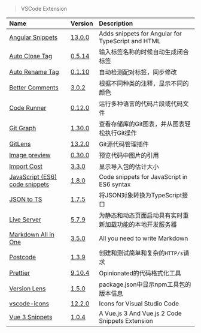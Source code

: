 > VSCode Extension

| Name                                 | Version                       | Description                                              |
| :----------------------------------- | :---------------------------- | :------------------------------------------------------- |
| [Angular Snippets][AC]               | [13.0.0][AC-VSCode]           | Adds snippets for Angular for TypeScript and HTML        |
| [Auto Close Tag][ACT]                | [0.5.14][ACT-VSCode]          | 输入标签名称的时候自动生成闭合标签                       |
| [Auto Rename Tag][ART]               | [0.1.10][ART-VSCode]          | 自动检测配对标签，同步修改                               |
| [Better Comments][BC]                | [3.0.2][BC-VSCode]            | 根据不同种类的注释，显示不同的颜色                       |
| [Code Runner][CR]                    | [0.12.0][CR-VSCode]           | 运行多种语言的代码片段或代码文件                         |
| [Git Graph][GG]                      | [1.30.0][GG-VSCode]           | 查看存储库的Git图表，并从图表轻松执行Git操作             |
| [GitLens][GL]                        | [13.2.0][GL-VSCode]           | Git源代码管理插件                                        |
| [Image preview][IP]                  | [0.30.0][IP-VSCode]           | 预览代码中图片的引用                                     |
| [Import Cost][IC]                    | [3.3.0][IC-VSCode]            | 显示导入包的估计大小                                     |
| [JavaScript (ES6) code snippets][JS] | [1.8.0][JS-VSCode]            | Code snippets for JavaScript in ES6 syntax               |
| [JSON to TS][JTT]                    | [1.7.5][JTT-VSCode]           | 将JSON对象转换为TypeScript接口                           |
| [Live Server][LS]                    | [5.7.9][LS-VSCode]            | 为静态和动态页面启动具有实时重新加载功能的本地开发服务器 |
| [Markdown All in One][MAO]           | [3.5.0][MAO-VSCode]           | All you need to write Markdown                           |
| [Postcode][Postcode]                 | [1.3.9][Postcode-VSCode]      | 创建和测试简单和复杂的`HTTP/s`请求                       |
| [Prettier][Prettier]                 | [9.10.4][Prettier-VSCode]     | Opinionated的代码格式化工具                              |
| [Version Lens][Version-Lens]         | [1.5.0][Version-Lens-VSCode]  | package.json中显示npm工具包的版本信息                    |
| [vscode-icons][vscode-icons]         | [12.2.0][vscode-icons-VSCode] | Icons for Visual Studio Code                             |
| [Vue 3 Snippets][V3S]                | [1.0.4][V3S-VSCode]           | A Vue.js 3 And Vue.js 2 Code Snippets Extension          |

[AC]: https://github.com/johnpapa/vscode-angular-snippets '跳转主页'
[AC-VSCode]: https://marketplace.visualstudio.com/items?itemName=johnpapa.Angular2 '跳转Visual Studio Marketplace'
[ACT]: https://github.com/formulahendry/vscode-auto-close-tag '跳转主页'
[ACT-VSCode]: https://marketplace.visualstudio.com/items?itemName=formulahendry.auto-close-tag '跳转Visual Studio Marketplace'
[ART]: https://github.com/formulahendry/vscode-auto-rename-tag '跳转主页'
[ART-VSCode]: https://marketplace.visualstudio.com/items?itemName=formulahendry.auto-rename-tag '跳转Visual Studio Marketplace'
[BC]: https://github.com/aaron-bond/better-comments '跳转主页'
[BC-VSCode]: https://marketplace.visualstudio.com/items?itemName=aaron-bond.better-comments '跳转Visual Studio Marketplace'
[CR]: https://github.**com**/formulahendry/vscode-code-runner '跳转主页'
[CR-VSCode]: https://marketplace.visualstudio.com/items?itemName=formulahendry.code-runner '跳转Visual Studio Marketplace'
[GG]: https://github.com/mhutchie/vscode-git-graph '跳转主页'
[GG-VSCode]: https://marketplace.visualstudio.com/items?itemName=mhutchie.git-graph '跳转Visual Studio Marketplace'
[GL]: https://github.com/eamodio/vscode-gitlens '跳转主页'
[GL-VSCode]: https://marketplace.visualstudio.com/items?itemName=eamodio.gitlens '跳转Visual Studio Marketplace'
[IP]: https://github.com/kisstkondoros/gutter-preview '跳转主页'
[IP-VSCode]: https://marketplace.visualstudio.com/items?itemName=kisstkondoros.vscode-gutter-preview '跳转Visual Studio Marketplace'
[IC]: https://github.com/wix/import-cost '跳转主页'
[IC-VSCode]: https://marketplace.visualstudio.com/items?itemName=wix.vscode-import-cost '跳转Visual Studio Marketplace'
[JS]: https://github.com/xabikos/vscode-javascript '跳转主页'
[JS-VSCode]: https://marketplace.visualstudio.com/items?itemName=xabikos.JavaScriptSnippets '跳转Visual Studio Marketplace'
[JTT]: https://github.com/MariusAlch/vscode-json-to-ts '跳转主页'
[JTT-VSCode]: https://marketplace.visualstudio.com/items?itemName=MariusAlchimavicius.json-to-ts '跳转Visual Studio Marketplace'
[LS]: https://github.com/ritwickdey/vscode-live-server '跳转主页'
[LS-VSCode]: https://marketplace.visualstudio.com/items?itemName=ritwickdey.LiveServer '跳转Visual Studio Marketplace'
[MAO]: https://github.com/yzhang-gh/vscode-markdown '跳转主页'
[MAO-VSCode]: https://marketplace.visualstudio.com/items?itemName=yzhang.markdown-all-in-one '跳转Visual Studio Marketplace'
[Postcode]: https://github.com/rohinivsenthil/postcode '跳转主页'
[Postcode-VSCode]: https://marketplace.visualstudio.com/items?itemName=rohinivsenthil.postcode '跳转Visual Studio Marketplace'
[Prettier]: https://github.com/prettier/prettier-vscode '跳转主页'
[Prettier-VSCode]: https://marketplace.visualstudio.com/items?itemName=esbenp.prettier-vscode '跳转Visual Studio Marketplace'
[Version-Lens]: https://gitlab.com/versionlens/vscode-versionlens '跳转主页'
[Version-Lens-VSCode]: https://marketplace.visualstudio.com/items?itemName=pflannery.vscode-versionlens '跳转Visual Studio Marketplace'
[vscode-icons]: https://github.com/vscode-icons/vscode-icons '跳转主页'
[vscode-icons-VSCode]: https://marketplace.visualstudio.com/items?itemName=vscode-icons-team.vscode-icons '跳转Visual Studio Marketplace'
[V3S]: https://github.com/hollowtree/vscode-vue-snippets '跳转主页'
[V3S-VSCode]: https://marketplace.visualstudio.com/items?itemName=hollowtree.vue-snippets '跳转Visual Studio Marketplace'
